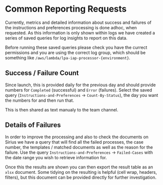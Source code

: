 # Common Reporting Requests

Currently, metrics and detailed information about success and failures of the instructions and preferences processing is done adhoc, when requested. As this information is only shown within logs we have created a series of saved queries for log insights to report on this data.

Before running these saved queries please check you have the currect permissions and you are using the correct log group, which should be something like `/aws/lambda/lpa-iap-processor-{environment}`.

## Success / Failure Count

Since launch, this is provided daily for the previous day and should provide numbers for `Completed` (successful) and `Error` (failures). Select the saved query (`Instructions-and-Preferences` -> `Count-By-Status`), the day you want the numbers for and then run that.

This is then shared as text manualy to the team channel.

## Details of Failures

In order to improve the processing and also to check the documents on Sirius we have a query that will find all the failed processes, the case number, the templates / matched documents as well as the reason for the failure. Use the query `Instructions-and-Preferences` -> `Failed-Cases` with the date range you wish to retrieve information for.

Once this the results are shown you can then export the result table as an `xlsx` document. Some tidying on the resulting is helpful (cell wrap, headers, filters), but this document can be provided directly for further investigation.